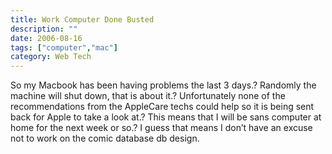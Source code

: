 ```yaml
---
title: Work Computer Done Busted
description: ""
date: 2006-08-16
tags: ["computer","mac"]
category: Web Tech
---
```



So my Macbook has been having problems the last 3 days.? Randomly the machine will shut down, that is about it.? Unfortunately none of the recommendations from the AppleCare techs could help so it is being sent back for Apple to take a look at.? This means that I will be sans computer at home for the next week or so.? I guess that means I don’t have an excuse not to work on the comic database db design.
